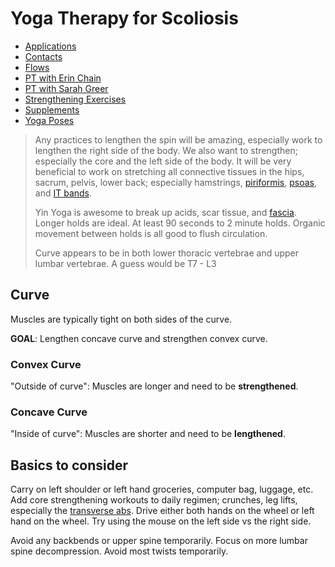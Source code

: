 # Yoga Therapy for Scoliosis

- [Applications](./apps.md)
- [Contacts](./contacts.md)
- [Flows](./flows.md)
- [PT with Erin Chain](./pt-erin.md)
- [PT with Sarah Greer](./pt-sarah.md)
- [Strengthening Exercises](./strengthening-exercises/README.md)
- [Supplements](./supplements.md)
- [Yoga Poses](./yoga-poses/README.md)

> Any practices to lengthen the spin will be amazing, especially work to
> lengthen the right side of the body. We also want to strengthen; especially
> the core and the left side of the body. It will be very beneficial to work on
> stretching all connective tissues in the hips, sacrum, pelvis, lower back;
> especially hamstrings, [piriformis], [psoas], and [IT bands].
>
> Yin Yoga is awesome to break up acids, scar tissue, and [fascia]. Longer holds
> are ideal. At least 90 seconds to 2 minute holds. Organic movement between
> holds is all good to flush circulation.
>
> Curve appears to be in both lower thoracic vertebrae and upper lumbar
> vertebrae. A guess would be T7 - L3

## Curve

Muscles are typically tight on both sides of the curve.

**GOAL**: Lengthen concave curve and strengthen convex curve.

### Convex Curve

"Outside of curve": Muscles are longer and need to be **strengthened**.

### Concave Curve

"Inside of curve": Muscles are shorter and need to be **lengthened**.

## Basics to consider

Carry on left shoulder or left hand groceries, computer bag, luggage, etc. Add
core strengthening workouts to daily regimen; crunches, leg lifts, especially
the [transverse abs]. Drive either both hands on the wheel or left hand on the
wheel. Try using the mouse on the left side vs the right side.

Avoid any backbends or upper spine temporarily. Focus on more lumbar spine
decompression. Avoid most twists temporarily.

[piriformis]: https://en.wikipedia.org/wiki/Piriformis_muscle
[psoas]: https://en.wikipedia.org/wiki/Psoas_major_muscle
[IT bands]: https://en.wikipedia.org/wiki/Iliotibial_tract
[fascia]: https://en.wikipedia.org/wiki/Fascia
[transverse abs]:
    https://www.healthline.com/health/fitness-exercise/transverse-abdominal-exercises#how-to-engage-it
